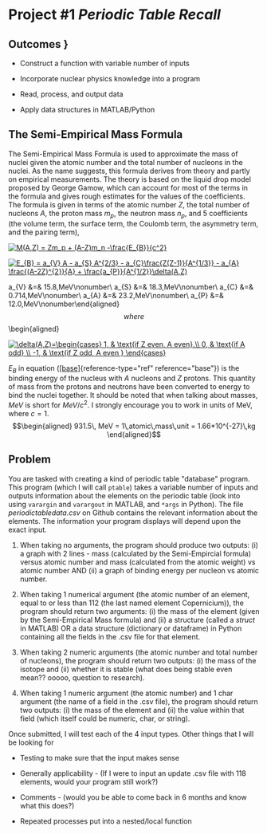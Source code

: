  Project \#1 *Periodic Table Recall* 
===================================


Outcomes }
--------

-   Construct a function with variable number of inputs

-   Incorporate nuclear physics knowledge into a program

-   Read, process, and output data

-   Apply data structures in MATLAB/Python

The Semi-Empirical Mass Formula 
-------------------------------

The Semi-Empirical Mass Formula is used to approximate the mass of
nuclei given the atomic number and the total number of nucleons in the
nuclei. As the name suggests, this formula derives from theory and
partly on empirical measurements. The theory is based on the liquid drop
model proposed by George Gamow, which can account for most of the terms
in the formula and gives rough estimates for the values of the
coefficients. The formula is given in terms of the atomic number $Z$,
the total number of nucleons $A$, the proton mass $m_p$, the neutron
mass $n_p$, and 5 coefficients (the volume term, the surface term, the
Coulomb term, the asymmetry term, and the pairing term),

<a href="https://www.codecogs.com/eqnedit.php?latex=M(A,Z)&space;=&space;Zm_p&space;&plus;&space;(A-Z)m_n&space;-\frac{E_{B}}{c^2}" target="_blank"><img src="https://latex.codecogs.com/gif.latex?M(A,Z)&space;=&space;Zm_p&space;&plus;&space;(A-Z)m_n&space;-\frac{E_{B}}{c^2}" title="M(A,Z) = Zm_p + (A-Z)m_n -\frac{E_{B}}{c^2}" /></a>

<a href="https://www.codecogs.com/eqnedit.php?latex=E_{B}&space;=&space;a_{V}&space;A&space;-&space;a_{S}&space;A^{2/3}&space;-&space;a_{C}\frac{Z(Z-1)}{A^{1/3}}&space;-&space;a_{A}&space;\frac{(A-2Z)^{2}}{A}&space;&plus;&space;\frac{a_{P}}{A^{1/2}}\delta(A,Z)" target="_blank"><img src="https://latex.codecogs.com/gif.latex?E_{B}&space;=&space;a_{V}&space;A&space;-&space;a_{S}&space;A^{2/3}&space;-&space;a_{C}\frac{Z(Z-1)}{A^{1/3}}&space;-&space;a_{A}&space;\frac{(A-2Z)^{2}}{A}&space;&plus;&space;\frac{a_{P}}{A^{1/2}}\delta(A,Z)" title="E_{B} = a_{V} A - a_{S} A^{2/3} - a_{C}\frac{Z(Z-1)}{A^{1/3}} - a_{A} \frac{(A-2Z)^{2}}{A} + \frac{a_{P}}{A^{1/2}}\delta(A,Z)" /></a>

a_{V} &=& 15.8\,MeV\nonumber\\
a_{S} &=& 18.3\,MeV\nonumber\\
a_{C} &=& 0.714\,MeV\nonumber\\
a_{A} &=& 23.2\,MeV\nonumber\\
a_{P} &=& 12.0\,MeV\nonumber\end{aligned}$$ where $$\begin{aligned}

<a href="https://www.codecogs.com/eqnedit.php?latex=\delta(A,Z)=\begin{cases}&space;1,&space;&&space;\text{if&space;Z&space;even,&space;A&space;even}.\\&space;0,&space;&&space;\text{if&space;A&space;odd}&space;\\&space;-1,&space;&&space;\text{if&space;Z&space;odd,&space;A&space;even&space;}&space;\end{cases}" target="_blank"><img src="https://latex.codecogs.com/gif.latex?\delta(A,Z)=\begin{cases}&space;1,&space;&&space;\text{if&space;Z&space;even,&space;A&space;even}.\\&space;0,&space;&&space;\text{if&space;A&space;odd}&space;\\&space;-1,&space;&&space;\text{if&space;Z&space;odd,&space;A&space;even&space;}&space;\end{cases}" title="\delta(A,Z)=\begin{cases} 1, & \text{if Z even, A even}.\\ 0, & \text{if A odd} \\ -1, & \text{if Z odd, A even } \end{cases}" /></a>
 
 $E_{B}$ in equation
([\[base\]](#base){reference-type="ref" reference="base"}) is the
binding energy of the nucleus with $A$ nucleons and $Z$ protons. This
quantity of mass from the protons and neutrons have been converted to
energy to bind the nuclei together. It should be noted that when talking
about masses, $MeV$ is short for $MeV/c^2$. I strongly encourage you to
work in units of MeV, where $c=1$. $$\begin{aligned}
931.5\, MeV = 1\,atomic\,mass\,unit = 1.66*10^{-27}\,kg \end{aligned}$$

Problem 
-------

You are tasked with creating a kind of periodic table "database"
program. This program (which I will call `ptable`) takes a variable
number of inputs and outputs information about the elements on the
periodic table (look into using `varargin` and `varargout` in MATLAB,
and `*args` in Python). The file *periodictabledata.csv* on Github
contains the relevant information about the elements. The information
your program displays will depend upon the exact input.

1.  When taking no arguments, the program should produce two
    outputs: (i) a graph with 2 lines - mass (calculated by the
    Semi-Empircial formula) versus atomic number and mass (calculated
    from the atomic weight) vs atomic number AND (ii) a graph of binding
    energy per nucleon vs atomic number.

2.  When taking 1 numerical argument (the atomic number of an element,
    equal to or less than 112 (the last named element Copernicium)), the
    program should return two arguments: (i) the mass of the element
    (given by the Semi-Empirical Mass formula) and (ii) a structure
    (called a *struct* in MATLAB) OR a data structure (dictionary or
    dataframe) in Python containing all the fields in the .csv file for
    that element.

3.  When taking 2 numeric arguments (the atomic number and total number
    of nucleons), the program should return two outputs: (i) the mass of
    the isotope and (ii) whether it is stable (what does being stable
    even mean?? ooooo, question to research).

4.  When taking 1 numeric argument (the atomic number) and 1 char
    argument (the name of a field in the .csv file), the program should
    return two outputs: (i) the mass of the element and (ii) the value
    within that field (which itself could be numeric, char, or string).

Once submitted, I will test each of the 4 input types. Other things that
I will be looking for

-   Testing to make sure that the input makes sense

-   Generally applicability - (If I were to input an update .csv file
    with 118 elements, would your program still work?)

-   Comments - (would you be able to come back in 6 months and know what
    this does?)

-   Repeated processes put into a nested/local function
